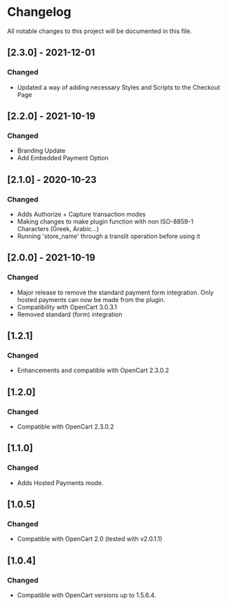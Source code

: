 # Changelog
All notable changes to this project will be documented in this file.


## [2.3.0] - 2021-12-01
### Changed
- Updated a way of adding necessary Styles and Scripts to the Checkout Page


## [2.2.0] - 2021-10-19
### Changed
- Branding Update
- Add Embedded Payment Option


## [2.1.0] - 2020-10-23
### Changed
- Adds Authorize + Capture transaction modes
- Making changes to make plugin function with non ISO-8859-1 Characters (Greek, Arabic...)
- Running 'store_name' through a translit operation before using it


## [2.0.0] - 2021-10-19
### Changed
- Major release to remove the standard payment form integration. Only hosted payments can now be made from the plugin.
- Compatibility with OpenCart 3.0.3.1
- Removed standard (form) integration


## [1.2.1] 
### Changed
- Enhancements and compatible with OpenCart 2.3.0.2


## [1.2.0]
### Changed
- Compatible with OpenCart 2.3.0.2


## [1.1.0]
### Changed
- Adds Hosted Payments mode.


## [1.0.5]
### Changed
- Compatible with OpenCart 2.0 (tested with v2.0.1.1)


## [1.0.4]
### Changed
- Compatible with OpenCart versions up to 1.5.6.4.

